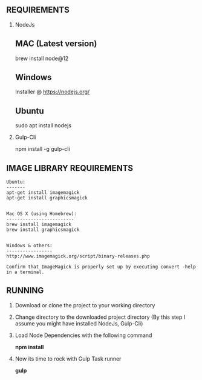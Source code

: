 REQUIREMENTS
------------

1. NodeJs 
   
    MAC (Latest version)
    ------
    brew install node@12 

    Windows
    -------
    Installer @ https://nodejs.org/

    Ubuntu
    ------
    sudo apt install nodejs

2. Gulp-Cli
   
    npm install -g gulp-cli

IMAGE LIBRARY REQUIREMENTS
--------------------------
    Ubuntu:
    -------
    apt-get install imagemagick
    apt-get install graphicsmagick


    Mac OS X (using Homebrew):
    -------------------------
    brew install imagemagick
    brew install graphicsmagick


    Windows & others:
    -----------------
    http://www.imagemagick.org/script/binary-releases.php

    Confirm that ImageMagick is properly set up by executing convert -help in a terminal.

RUNNING
--------
   1. Download or clone the project to your working directory
   2. Change directory to the downloaded project directory (By this step I assume you might have installed NodeJs, Gulp-Cli)
   3. Load Node Dependencies with the following command
        
        **npm install**
   4. Now its time to rock with Gulp Task runner
        
        **gulp**